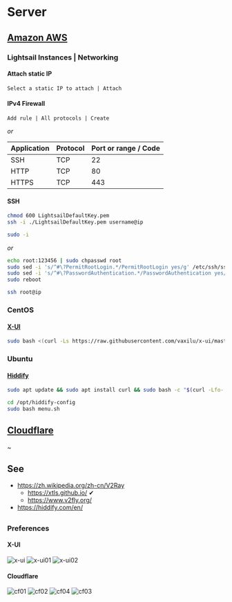 
# Server

## [Amazon AWS](https://console.aws.amazon.com)

### Lightsail Instances | Networking

#### Attach static IP

```
Select a static IP to attach | Attach
```

#### IPv4 Firewall

```
Add rule | All protocols | Create
```

*or*

| Application | Protocol | Port or range / Code |
| ---- | ---- | ---- |
| SSH | TCP | 22 |
| HTTP | TCP | 80 |
| HTTPS | TCP | 443 |

#### SSH

```sh
chmod 600 LightsailDefaultKey.pem
ssh -i ./LightsailDefaultKey.pem username@ip

sudo -i
```

*or*

```sh
echo root:123456 | sudo chpasswd root
sudo sed -i 's/^#\?PermitRootLogin.*/PermitRootLogin yes/g' /etc/ssh/sshd_config
sudo sed -i 's/^#\?PasswordAuthentication.*/PasswordAuthentication yes/g' /etc/ssh/sshd_config
sudo reboot

ssh root@ip
```

### CentOS

#### [X-UI](https://github.com/vaxilu/x-ui)

```sh
sudo bash <(curl -Ls https://raw.githubusercontent.com/vaxilu/x-ui/master/install.sh)
```

### Ubuntu

#### [Hiddify](https://github.com/hiddify/hiddify-config)

```sh
sudo apt update && sudo apt install curl && sudo bash -c "$(curl -Lfo- https://i.hiddify.com/release)"
```

```sh
cd /opt/hiddify-config
sudo bash menu.sh
```

## [Cloudflare](https://dash.cloudflare.com/)

~

## See

- https://zh.wikipedia.org/zh-cn/V2Ray
  - https://xtls.github.io/ ✔
  - https://www.v2fly.org/
- https://hiddify.com/en/

##
##

### Preferences

#### X-UI
![x-ui](x-ui.png)
![x-ui01](x-ui01.png)
![x-ui02](x-ui02.png)

#### Cloudflare
![cf01](cf01.png)
![cf02](cf02.png)
![cf04](cf04.png)
![cf03](cf03.png)
